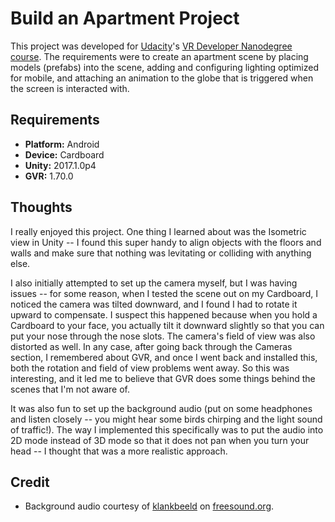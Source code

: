 # Build an Apartment Project

This project was developed for [Udacity][udacity]'s [VR Developer Nanodegree
course][vr-course]. The requirements were to create an apartment scene by
placing models (prefabs) into the scene, adding and configuring lighting
optimized for mobile, and attaching an animation to the globe that is triggered
when the screen is interacted with.

## Requirements

* **Platform:** Android
* **Device:** Cardboard
* **Unity:** 2017.1.0p4
* **GVR:** 1.70.0

## Thoughts

I really enjoyed this project. One thing I learned about was the Isometric view
in Unity -- I found this super handy to align objects with the floors and walls
and make sure that nothing was levitating or colliding with anything else.

I also initially attempted to set up the camera myself, but I was having issues --
for some reason, when I tested the scene out on my Cardboard, I noticed the
camera was tilted downward, and I found I had to rotate it upward to compensate.
I suspect this happened because when you hold a Cardboard to your face, you
actually tilt it downward slightly so that you can put your nose through the
nose slots. The camera's field of view was also distorted as well. In any case,
after going back through the Cameras section, I remembered about GVR, and once I
went back and installed this, both the rotation and field of view problems went
away. So this was interesting, and it led me to believe that GVR does some
things behind the scenes that I'm not aware of.

It was also fun to set up the background audio (put on some headphones and
listen closely -- you might hear some birds chirping and the light sound of
traffic!). The way I implemented this specifically was to put the audio into 2D
mode instead of 3D mode so that it does not pan when you turn your head -- I
thought that was a more realistic approach.

## Credit

* Background audio courtesy of [klankbeeld] on [freesound.org].

[udacity]: https://www.udacity.com
[vr-course]: https://www.udacity.com/course/vr-developer-nanodegree--nd017
[klankbeeld]: https://freesound.org/people/klankbeeld/sounds/259315/
[freesound.org]: https://freesound.org
